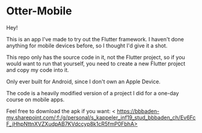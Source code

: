 # Otter-Mobile

Hey!

This is an app I've made to try out the Flutter framework.
I haven't done anything for mobile devices before, so I thought I'd give it a shot.

This repo only has the source code in it, not the Flutter project, so if you would want to run that yourself, you need to create a new Flutter project and copy my code into it.

Only ever built for Android, since I don't own an Apple Device.

The code is a heavily modified version of a project I did for a one-day course on mobile apps.

Feel free to download the apk if you want:
<
https://bbbaden-my.sharepoint.com/:f:/g/personal/s_kappeler_inf19_stud_bbbaden_ch/Ev6FcF_jHhpNttnXVZXudpAB7KVdccyp8k1cR5fmP0FbhA>